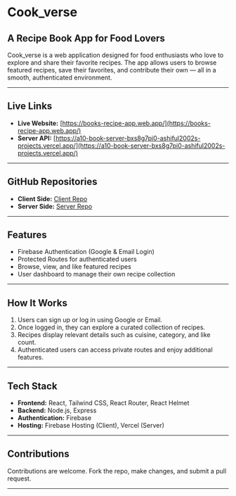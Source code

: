 # Cook_verse 

## A Recipe Book App for Food Lovers

Cook_verse is a web application designed for food enthusiasts who love to explore and share their favorite recipes. The app allows users to browse featured recipes, save their favorites, and contribute their own — all in a smooth, authenticated environment.

---

##  Live Links

- **Live Website:** [https://books-recipe-app.web.app/](https://books-recipe-app.web.app/)
- **Server API:** [https://a10-book-server-bxs8g7pi0-ashiful2002s-projects.vercel.app/](https://a10-book-server-bxs8g7pi0-ashiful2002s-projects.vercel.app/)

---

## GitHub Repositories

- **Client Side:** [Client Repo](https://github.com/Programming-Hero-Web-Course4/b11a10-client-side-ashiful2002)
- **Server Side:** [Server Repo](https://github.com/Programming-Hero-Web-Course4/b11a10-server-side-ashiful2002)

---

##  Features

- Firebase Authentication (Google & Email Login)
- Protected Routes for authenticated users
- Browse, view, and like featured recipes
- User dashboard to manage their own recipe collection

---

##  How It Works

1. Users can sign up or log in using Google or Email.
2. Once logged in, they can explore a curated collection of recipes.
3. Recipes display relevant details such as cuisine, category, and like count.
4. Authenticated users can access private routes and enjoy additional features.

---

##  Tech Stack

- **Frontend:** React, Tailwind CSS, React Router, React Helmet
- **Backend:** Node.js, Express
- **Authentication:** Firebase
- **Hosting:** Firebase Hosting (Client), Vercel (Server)

---

##  Contributions

Contributions are welcome. Fork the repo, make changes, and submit a pull request.

---

